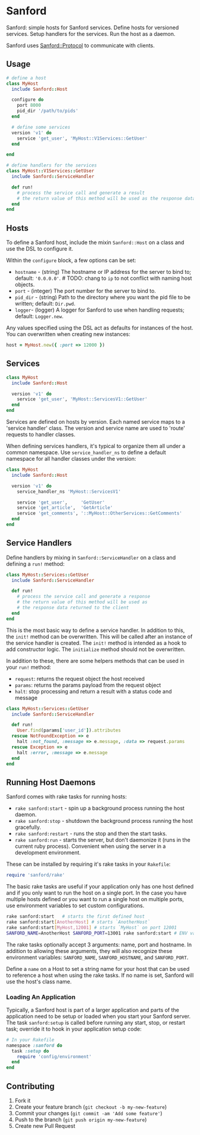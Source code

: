 # Sanford

Sanford: simple hosts for Sanford services.  Define hosts for versioned services.  Setup handlers for the services.  Run the host as a daemon.

Sanford uses [Sanford::Protocol](https://github.com/redding/sanford-protocol) to communicate with clients.

## Usage

```ruby
# define a host
class MyHost
  include Sanford::Host

  configure do
    port 8000
    pid_dir '/path/to/pids'
  end

  # define some services
  version 'v1' do
    service 'get_user', 'MyHost::V1Services::GetUser'
  end

end

# define handlers for the services
class MyHost::V1Services::GetUser
  include Sanford::ServiceHandler

  def run!
    # process the service call and generate a result
    # the return value of this method will be used as the response data
  end
end

```

## Hosts

To define a Sanford host, include the mixin `Sanford::Host` on a class and use the DSL to configure it.


Within the `configure` block, a few options can be set:

* `hostname` - (string) The hostname or IP address for the server to bind to; default: `'0.0.0.0'`.  # TODO: chang to `ip` to not conflict with naming host objects.
* `port` - (integer) The port number for the server to bind to.
* `pid_dir` - (string) Path to the directory where you want the pid file to be written; default: `Dir.pwd`.
* `logger`- (logger) A logger for Sanford to use when handling requests; default: `Logger.new`.

Any values specified using the DSL act as defaults for instances of the host. You can overwritten when creating new instances:

```ruby
host = MyHost.new({ :port => 12000 })
```

## Services

```ruby
class MyHost
  include Sanford::Host

  version 'v1' do
    service 'get_user', 'MyHost::ServicesV1::GetUser'
  end
end
```

Services are defined on hosts by version.  Each named service maps to a 'service handler' class.  The version and service name are used to 'route' requests to handler classes.

When defining services handlers, it's typical to organize them all under a common namespace. Use `service_handler_ns` to define a default namespace for all handler classes under the version:

```ruby
class MyHost
  include Sanford::Host

  version 'v1' do
    service_handler_ns 'MyHost::ServicesV1'

    service 'get_user',     'GetUser'
    service 'get_article',  'GetArticle'
    service 'get_comments', '::MyHost::OtherServices::GetComments'
  end
end
```

## Service Handlers

Define handlers by mixing in `Sanford::ServiceHandler` on a class and defining a `run!` method:

```ruby
class MyHost::Services::GetUser
  include Sanford::ServiceHandler

  def run!
    # process the service call and generate a response
    # the return value of this method will be used as
    # the response data returned to the client
  end
end
```

This is the most basic way to define a service handler. In addition to this, the `init!` method can be overwritten. This will be called after an instance of the service handler is created. The `init!` method is intended as a hook to add constructor logic. The `initialize` method should not be overwritten.

In addition to these, there are some helpers methods that can be used in your `run!` method:

* `request`: returns the request object the host received
* `params`: returns the params payload from the request object
* `halt`: stop processing and return a result with a status code and message

```ruby
class MyHost::Services::GetUser
  include Sanford::ServiceHandler

  def run!
    User.find(params['user_id']).attributes
  rescue NotFoundException => e
    halt :not_found, :message => e.message, :data => request.params
  rescue Exception => e
    halt :error, :message => e.message
  end
end
```

## Running Host Daemons

Sanford comes with rake tasks for running hosts:

* `rake sanford:start` - spin up a background process running the host daemon.
* `rake sanford:stop` - shutdown the background process running the host gracefully.
* `rake sanford:restart` - runs the stop and then the start tasks.
* `rake sanford:run` - starts the server, but don't daemonize it (runs in the current ruby process). Convenient when using the server in a development environment.

These can be installed by requiring it's rake tasks in your `Rakefile`:

```ruby
require 'sanford/rake'
```

The basic rake tasks are useful if your application only has one host defined and if you only want to run the host on a single port. In the case you have multiple hosts defined or you want to run a single host on multiple ports, use environment variables to set custom configurations.

```bash
rake sanford:start   # starts the first defined host
rake sanford:start[AnotherHost] # starts `AnotherHost`
rake sanford:start[MyHost,12001] # starts `MyHost` on port 12001
SANFORD_NAME=AnotherHost SANFORD_PORT=13001 rake sanford:start # ENV vars work as well
```

The rake tasks optionally accept 3 arguments: name, port and hostname. In addition to allowing these arguments, they will also recognize these environment variables: `SANFORD_NAME`, `SANFORD_HOSTNAME`, and `SANFORD_PORT`.

Define a `name` on a Host to set a string name for your host that can be used to reference a host when using the rake tasks.  If no name is set, Sanford will use the host's class name.

### Loading An Application

Typically, a Sanford host is part of a larger application and parts of the application need to be setup or loaded when you start your Sanford server. The task `sanford:setup` is called before running any start, stop, or restart task; override it to hook in your application setup code:

```ruby
# In your Rakefile
namespace :sanford do
  task :setup do
    require 'config/environment'
  end
end
```

## Contributing

1. Fork it
2. Create your feature branch (`git checkout -b my-new-feature`)
3. Commit your changes (`git commit -am 'Add some feature'`)
4. Push to the branch (`git push origin my-new-feature`)
5. Create new Pull Request

